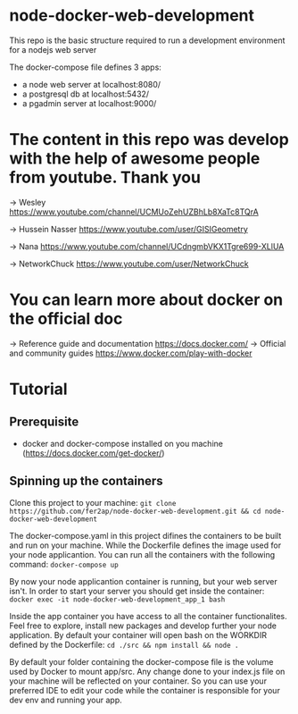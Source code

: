 # node-docker-web-development
This repo is the basic structure required to run a development environment for a nodejs web server

The docker-compose file defines 3 apps:
 - a node web server at localhost:8080/
 - a postgresql db at localhost:5432/
 - a pgadmin server at localhost:9000/

# The content in this repo was develop with the help of awesome people from youtube. Thank you
-> Wesley https://www.youtube.com/channel/UCMUoZehUZBhLb8XaTc8TQrA

-> Hussein Nasser https://www.youtube.com/user/GISIGeometry

-> Nana https://www.youtube.com/channel/UCdngmbVKX1Tgre699-XLlUA

-> NetworkChuck https://www.youtube.com/user/NetworkChuck

# You can learn more about docker on the official doc
-> Reference guide and documentation https://docs.docker.com/
-> Official and community guides https://www.docker.com/play-with-docker

# Tutorial

## Prerequisite
 - docker and docker-compose installed on you machine (https://docs.docker.com/get-docker/)

## Spinning up the containers
Clone this project to your machine:
```git clone https://github.com/fer2ap/node-docker-web-development.git && cd node-docker-web-development```

The docker-compose.yaml in this project difines the containers to be built and run on your machine.
While the Dockerfile defines the image used for your node applicantion. You can run all the containers with the following command:
```docker-compose up```

By now your node applicantion container is running, but your web server isn't. In order to start your server you should get inside the container:
```docker exec -it node-docker-web-development_app_1 bash```

Inside the app container you have access to all the container functionalites. Feel free to explore, install new packages and develop further your node application.
By default your container will open bash on the WORKDIR defined by the Dockerfile:
```cd ./src && npm install && node .```

By default your folder containing the docker-compose file is the volume used by Docker to mount app/src. Any change done to your index.js file on your machine will be reflected on your container.
So you can use your preferred IDE to edit your code while the container is responsible for your dev env and running your app.

